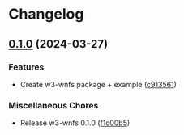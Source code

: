 # Changelog

## [0.1.0](https://github.com/icidasset/radical-edward/compare/w3-wnfs-v0.0.1...w3-wnfs-v0.1.0) (2024-03-27)


### Features

* Create w3-wnfs package + example ([c913561](https://github.com/icidasset/radical-edward/commit/c9135615f25b9681fb09674f69cff2f8f12a959a))


### Miscellaneous Chores

* Release w3-wnfs 0.1.0 ([f1c00b5](https://github.com/icidasset/radical-edward/commit/f1c00b52d7b948519ea05a10ac061087a77ccff8))
